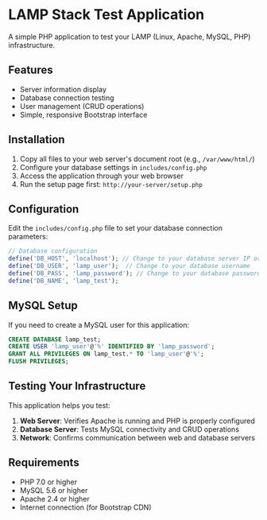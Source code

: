 # LAMP Stack Test Application

A simple PHP application to test your LAMP (Linux, Apache, MySQL, PHP) infrastructure.

## Features

- Server information display
- Database connection testing
- User management (CRUD operations)
- Simple, responsive Bootstrap interface

## Installation

1. Copy all files to your web server's document root (e.g., `/var/www/html/`)
2. Configure your database settings in `includes/config.php`
3. Access the application through your web browser
4. Run the setup page first: `http://your-server/setup.php`

## Configuration

Edit the `includes/config.php` file to set your database connection parameters:

```php
// Database configuration
define('DB_HOST', 'localhost'); // Change to your database server IP or hostname
define('DB_USER', 'lamp_user');  // Change to your database username
define('DB_PASS', 'lamp_password'); // Change to your database password
define('DB_NAME', 'lamp_test');
```

## MySQL Setup

If you need to create a MySQL user for this application:

```sql
CREATE DATABASE lamp_test;
CREATE USER 'lamp_user'@'%' IDENTIFIED BY 'lamp_password';
GRANT ALL PRIVILEGES ON lamp_test.* TO 'lamp_user'@'%';
FLUSH PRIVILEGES;
```

## Testing Your Infrastructure

This application helps you test:

1. **Web Server**: Verifies Apache is running and PHP is properly configured
2. **Database Server**: Tests MySQL connectivity and CRUD operations
3. **Network**: Confirms communication between web and database servers

## Requirements

- PHP 7.0 or higher
- MySQL 5.6 or higher
- Apache 2.4 or higher
- Internet connection (for Bootstrap CDN)